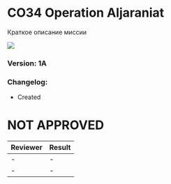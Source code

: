 ﻿# CO34 Operation Aljaraniat
Краткое описание миссии

<img src='https://github.com/rempopo/<REPOSITORY_NAME>/raw/master/overview.jpg' />	

### Version: 1A

### Changelog:
- Created

# NOT APPROVED
| Reviewer | Result |
| ------------ | ------------- |
| - | - |
| - | - |
